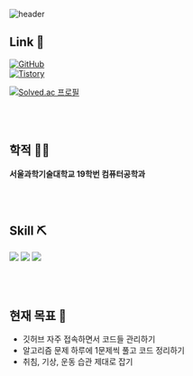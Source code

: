 ![header](https://capsule-render.vercel.app/api?type=waving&color=auto&height=250&section=header&text=min413%20Github&fontSize=90)

## Link :link:
<a href = "https://github.com/min413"><img alt="GitHub" src ="https://img.shields.io/badge/GitHub-181717.svg?&style=for-the-badge&logo=GitHub&logoColor=white"/></a>  
<a href = "https://min413903.tistory.com/"><img alt="Tistory" src ="https://img.shields.io/badge/Tistory-orange?logo=Tistory&logoColor=white&logoWidth=30"/></a>  

[![Solved.ac
프로필](http://mazassumnida.wtf/api/generate_badge?boj=min413)](https://solved.ac/min413)

<br/><br/>

## 학적 :ok_man:
**서울과학기술대학교 19학번 컴퓨터공학과**

<br/><br/>

## Skill :pick:
<img src="https://img.shields.io/badge/C++-00599C?style=flat&logo=cplusplus&logoColor=white"/> <img src="https://img.shields.io/badge/Python-3776AB?style=flat&logo=python&logoColor=white"/> <img src="https://img.shields.io/badge/React-61DAFB?style=flat&logo=react&logoColor=white"/>


<br/><br/>

## 현재 목표 :muscle:
- 깃허브 자주 접속하면서 코드들 관리하기
- 알고리즘 문제 하루에 1문제씩 풀고 코드 정리하기
- 취침, 기상, 운동 습관 제대로 잡기






<!--
**min413/min413** is a ✨ _special_ ✨ repository because its `README.md` (this file) appears on your GitHub profile.

Here are some ideas to get you started:

- 🔭 I’m currently working on ...
- 🌱 I’m currently learning ...
- 👯 I’m looking to collaborate on ...
- 🤔 I’m looking for help with ...
- 💬 Ask me about ...
- 📫 How to reach me: ...
- 😄 Pronouns: ...
- ⚡ Fun fact: ...

참고 링크들
Shield IO 사용법 : https://velog.io/@loakick/Shield-IO-%EC%82%AC%EC%9A%A9%EB%B2%95-iojyndy4pi

-->
